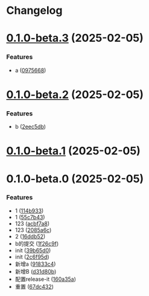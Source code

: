 # Changelog

# [0.1.0-beta.3](https://github.com/leezhian/demo02/compare/kim-demo-b1-v0.1.0-beta.2...${npm.name}-v0.1.0-beta.3) (2025-02-05)


### Features

* a ([0975668](https://github.com/leezhian/demo02/commit/0975668fe07c16e49cdc56c484b9911f252ad2a5))

# [0.1.0-beta.2](https://github.com/leezhian/demo02/compare/kim-demo-b1-v0.1.0-beta.1...${npm.name}-v0.1.0-beta.2) (2025-02-05)


### Features

* b ([2eec5db](https://github.com/leezhian/demo02/commit/2eec5db4615151a6e4fa6b49840f0cefb38fdb50))

# [0.1.0-beta.1](https://github.com/leezhian/demo02/compare/kim-demo-b1-v0.1.0-beta.0...${npm.name}-v0.1.0-beta.1) (2025-02-05)

# 0.1.0-beta.0 (2025-02-05)


### Features

* 1 ([114b933](https://github.com/leezhian/demo02/commit/114b9337c6c72339ca9ae1a9ac5c6ae641c0f141))
* 1 ([55c7b43](https://github.com/leezhian/demo02/commit/55c7b43a692ca44f42eb00b102e9e57186658539))
* 123 ([acbf7a8](https://github.com/leezhian/demo02/commit/acbf7a828133f452c02f233a5fe0a551cfd2c4bd))
* 123 ([2085a6c](https://github.com/leezhian/demo02/commit/2085a6ce2b3a9d30c57b5fb7175de1b0f642bd69))
* 2 ([16ddb52](https://github.com/leezhian/demo02/commit/16ddb52ee25455741a898066acbd4526d972d1f8))
* b的提交 ([1f26c9f](https://github.com/leezhian/demo02/commit/1f26c9f968a3d404d5ea7c23b98c491e0f7b6e73))
* init ([39b65d0](https://github.com/leezhian/demo02/commit/39b65d0bba28fc22c5924e2eafe557259a9be926))
* init ([2c6f95d](https://github.com/leezhian/demo02/commit/2c6f95dcee062cf7b2bbb386713ba46cf3f96658))
* 新增a ([91833c4](https://github.com/leezhian/demo02/commit/91833c4dcda6b20fedb0f6383ac615a08044a179))
* 新增B ([d31d80b](https://github.com/leezhian/demo02/commit/d31d80be739d20c3e9e31b4c11d1a74fe373f1b5))
* 配置release-it ([160a35a](https://github.com/leezhian/demo02/commit/160a35aa09a4d44ee2d6da0ffda92558a5f3fe5b))
* 重置 ([67dc432](https://github.com/leezhian/demo02/commit/67dc432ad7828cc2150e46ecdfa2626e7fa7f287))
